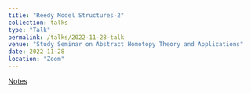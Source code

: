 ```yaml
---
title: "Reedy Model Structures-2"
collection: talks
type: "Talk"
permalink: /talks/2022-11-28-talk
venue: "Study Seminar on Abstract Homotopy Theory and Applications"
date: 2022-11-28
location: "Zoom"
---
```


[Notes](https://magisterlud.github.io/files/The%20Hirschhorn%20Lemma%20and%20Reedy%20model%20structure.pdf)
